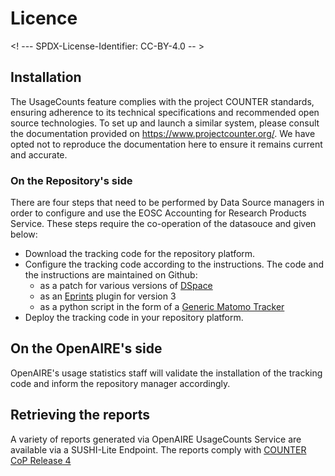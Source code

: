 # Licence

<! --- SPDX-License-Identifier: CC-BY-4.0  -- >

## Installation

The UsageCounts feature complies with the project COUNTER standards, ensuring adherence to its technical specifications and recommended open source technologies. To set up and launch a similar system, please consult the documentation provided on https://www.projectcounter.org/. We have opted not to reproduce the documentation here to ensure it remains current and accurate.


### On the Repository's side

There are four steps that need to be performed by Data Source managers in order to configure and use the EOSC Accounting for Research Products Service. These steps require the co-operation of the datasouce and given below:


* Download the tracking code for the repository platform.
* Configure the tracking code according to the instructions. The code and the instructions are maintained on Github:
  * as a patch for various versions of [DSpace](https://github.com/openaire/OpenAIRE-Piwik-DSpace)
  * as an [Eprints](https://github.com/openaire/EPrints-OAPiwik) plugin for version 3
  * as a python script in the form of a [Generic Matomo Tracker](https://github.com/openaire/Generic-Matomo-Tracker)
* Deploy the tracking code in your repository platform.

## On the OpenAIRE's side

OpenAIRE's usage statistics staff will validate the installation of the tracking code and inform the repository manager accordingly.


## Retrieving the reports

A variety of reports generated via OpenAIRE UsageCounts Service are available via a SUSHI-Lite Endpoint. The reports comply with [COUNTER CoP Release 4](https://usagecounts.openaire.eu/resources#apis)

